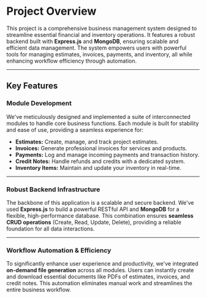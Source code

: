 
#   Project Overview

This project is a comprehensive business management system designed to streamline essential financial and inventory operations. It features a robust backend built with **Express.js** and **MongoDB**, ensuring scalable and efficient data management. The system empowers users with powerful tools for managing estimates, invoices, payments, and inventory, all while enhancing workflow efficiency through automation.

---

##   Key Features

### **Module Development**
We've meticulously designed and implemented a suite of interconnected modules to handle core business functions. Each module is built for stability and ease of use, providing a seamless experience for:

* **Estimates:** Create, manage, and track project estimates.
* **Invoices:** Generate professional invoices for services and products.
* **Payments:** Log and manage incoming payments and transaction history.
* **Credit Notes:** Handle refunds and credits with a dedicated system.
* **Inventory Items:** Maintain and update your inventory in real-time.

---

### **Robust Backend Infrastructure**
The backbone of this application is a scalable and secure backend. We've used **Express.js** to build a powerful RESTful API and **MongoDB** for a flexible, high-performance database. This combination ensures **seamless CRUD operations** (Create, Read, Update, Delete), providing a reliable foundation for all data interactions.

---

### **Workflow Automation & Efficiency**
To significantly enhance user experience and productivity, we've integrated **on-demand file generation** across all modules. Users can instantly create and download essential documents like PDFs of estimates, invoices, and credit notes. This automation eliminates manual work and streamlines the entire business workflow.